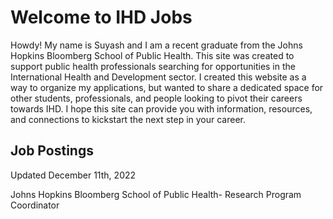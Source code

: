 <html>
<head>
<title>IHDJobs.com</title>
</head>
<body>

<h1>Welcome to IHD Jobs </h1>
<p>Howdy! My name is Suyash and I am a recent graduate from the Johns Hopkins Bloomberg School of Public Health. This site was created to support public health professionals searching for opportunities in the International Health and Development sector. I created this website as a way to organize my applications, but wanted to share a dedicated space for other students, professionals, and people looking to pivot their careers towards IHD. I hope this site can provide you with information, resources, and connections to kickstart the next step in your career. </p>
 
  <h2>Job Postings</h2>
  <p>Updated December 11th, 2022</p>
  <p> Johns Hopkins Bloomberg School of Public Health- Research Program Coordinator </p>
  <a href="https://www.linkedin.com/jobs/collections/top-applicant/?currentJobId=3388845968"</a>

</body>
</html>
